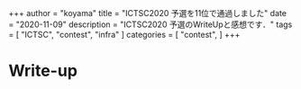 +++
author = "koyama"
title = "ICTSC2020 予選を11位で通過しました"
date = "2020-11-09"
description = "ICTSC2020 予選のWriteUpと感想です．"
tags = [
    "ICTSC",
    "contest",
    "infra"
]
categories = [
    "contest",
]
+++



# Write-up

## 

